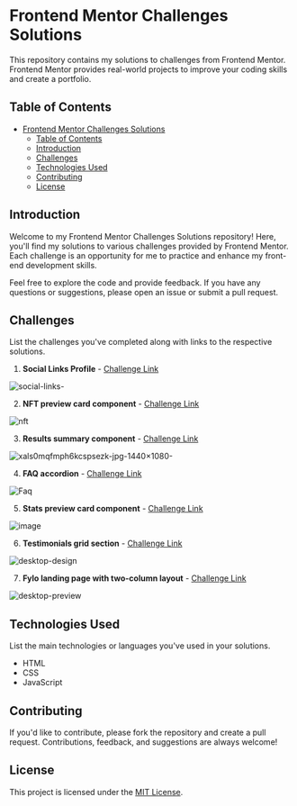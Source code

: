 # Frontend Mentor Challenges Solutions

This repository contains my solutions to challenges from Frontend Mentor. Frontend Mentor provides real-world projects to improve your coding skills and create a portfolio.

## Table of Contents

- [Frontend Mentor Challenges Solutions](#frontend-mentor-challenges-solutions)
  - [Table of Contents](#table-of-contents)
  - [Introduction](#introduction)
  - [Challenges](#challenges)
  - [Technologies Used](#technologies-used)
  - [Contributing](#contributing)
  - [License](#license)

## Introduction

Welcome to my Frontend Mentor Challenges Solutions repository! Here, you'll find my solutions to various challenges provided by Frontend Mentor. Each challenge is an opportunity for me to practice and enhance my front-end development skills.

Feel free to explore the code and provide feedback. If you have any questions or suggestions, please open an issue or submit a pull request.

## Challenges

List the challenges you've completed along with links to the respective solutions.

1. **Social Links Profile** - [Challenge Link](https://www.frontendmentor.io/challenges/social-links-profile-UG32l9m6dQ)

  ![social-links-](https://github.com/HosamUsf/Frontend-Mentor-Challenges-Solutions/assets/57178026/1f7771cd-04df-432a-adad-781896e3febf)


2. **NFT preview card component** - [Challenge Link](https://www.frontendmentor.io/challenges/nft-preview-card-component-SbdUL_w0U)

  ![nft](https://github.com/HosamUsf/Frontend-Mentor-Challenges-Solutions/assets/57178026/2409c1b7-91aa-47f4-9659-75520a57be37)


3. **Results summary component** - [Challenge Link](https://www.frontendmentor.io/challenges/results-summary-component-CE_K6s0maV)

  ![xals0mqfmph6kcspsezk-jpg-1440×1080-](https://github.com/HosamUsf/Frontend-Mentor-Challenges-Solutions/assets/57178026/305e5e09-c049-4699-84a8-e37a87ae7e86)

 
4. **FAQ accordion** - [Challenge Link](https://www.frontendmentor.io/challenges/faq-accordion-wyfFdeBwBz)

  ![Faq](https://github.com/HosamUsf/Frontend-Mentor-Challenges-Solutions/assets/57178026/bc44f6be-bf6e-4025-be74-cb9177fcd390)

5. **Stats preview card component**  - [Challenge Link](https://www.frontendmentor.io/challenges/stats-preview-card-component-8JqbgoU62)

  ![image](https://github.com/HosamUsf/Frontend-Mentor-Challenges-Solutions/assets/57178026/22396f21-95eb-48ce-a859-f7e1d35f2d10)

6. **Testimonials grid section**  - [Challenge Link](https://www.frontendmentor.io/challenges/testimonials-grid-section-Nnw6J7Un7)

  ![desktop-design](https://github.com/HosamUsf/Frontend-Mentor-Challenges-Solutions/assets/57178026/99b3d118-5aa6-40e9-ae98-092deec54abb)

7. **Fylo landing page with two-column layout** - [Challenge Link](https://www.frontendmentor.io/challenges/fylo-landing-page-with-two-column-layout-5ca5ef041e82137ec91a50f5)

  ![desktop-preview](https://github.com/HosamUsf/Frontend-Mentor-Challenges-Solutions/assets/57178026/8483a0f4-bf95-4c16-af35-ac9a0b710e34)




## Technologies Used

List the main technologies or languages you've used in your solutions.

- HTML
- CSS
- JavaScript



## Contributing

If you'd like to contribute, please fork the repository and create a pull request. Contributions, feedback, and suggestions are always welcome!

## License

This project is licensed under the [MIT License](LICENSE).

